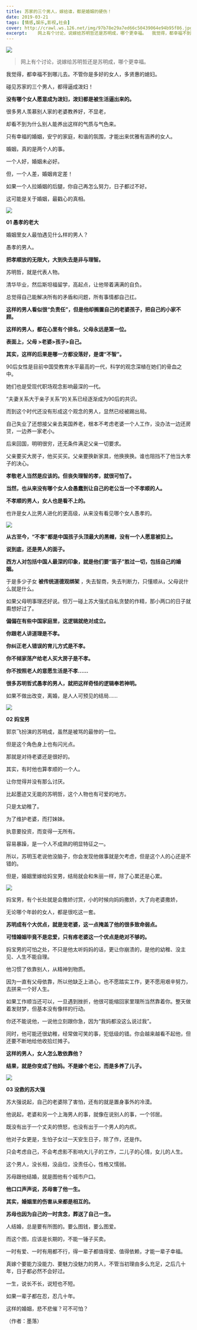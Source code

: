 ```yaml
---
title: 苏家的三个男人，嫁给谁，都是婚姻的硬伤！
date: 2019-03-21
tags: [情感,娱乐,影视,社会]
cover: http://crawl.ws.126.net/img/97b78e29a7ed66c50439064e94b95f86.jpg
excerpt:    网上有个讨论，说嫁给苏明哲还是苏明成，哪个更幸福。  我觉得，都幸福不到哪儿去。不
---
```

![](http://crawl.ws.126.net/img/97b78e29a7ed66c50439064e94b95f86.jpg)  

> 网上有个讨论，说嫁给苏明哲还是苏明成，哪个更幸福。  
>

我觉得，都幸福不到哪儿去。不管你是多好的女人，多贤惠的媳妇。

碰见苏家的三个男人，都得逼成泼妇！

**没有哪个女人愿意成为泼妇，泼妇都是被生活逼出来的。**

很多男人羡慕别人家的老婆教养好，不显老，

却看不到为什么别人能养出这样的气质与气色来。

只有幸福的婚姻，安宁的家庭，和谐的氛围，才能出来优雅有涵养的女人。

婚姻，真的是两个人的事。

一个人好，婚姻未必好。

但，一个人差，婚姻肯定差！

如果一个人拉婚姻的后腿，你自己再怎么努力，日子都过不好。

这可能是关于婚姻，最戳心的真相。

![](http://crawl.ws.126.net/img/a0f907b5fe03a4814f969282209b3994.jpg)  

**01 愚孝的老大**

婚姻里女人最怕遇见什么样的男人？

愚孝的男人。

**把孝顺放的无限大，大到失去是非与理智。**

苏明哲，就是代表人物。

清华毕业，然后斯坦福留学，高起点，让他带着满满的自负。

总觉得自己能解决所有的矛盾和问题，所有事情都自己扛。

**这样的男人看似很“负责任”，但是他却搁置自己的老婆孩子，把自己的小家不顾。**

**这样的男人，都在心里有个排名，父母永远是第一位。**

**表面上，父母 >老婆>孩子>自己。**

**其实，这样的后果是哪一方都没落好，是谓“不智”。**

90后女性是目前中国受教育水平最高的一代，科学的观念深植在她们的骨血之中。

她们也是受现代职场观念影响最深的一代。

“夫妻关系大于亲子关系”的关系已经逐渐成为90后的共识。

而到这个时代还没有形成这个观念的男人，显然已经被踢出局。

自己失业了还想接父亲去美国养老，根本不考虑老婆一个人工作，没办法一边还房贷，一边养一家老小。

后来回国，明明很穷，还无条件满足父亲一切要求。

父亲要买大房子，他买买买。父亲要换新家具，他换换换。谁也阻挡不了他当大孝子的决心。

**孝敬老人当然是应该的。但丧失理智的孝，就很可怕了。**

**当然，也从来没有哪个女人会愚蠢到让自己的老公当一个不孝顺的人。**

**不孝顺的男人，女人也是看不上的。**

也许是女人比男人进化的更高级，从来没有看见哪个女人愚孝的。

![](http://crawl.ws.126.net/img/9d5a39bf4108c5dc67196b03a486ee76.jpg)  

**从古至今，“不孝”都是中国孩子头顶最大的黑帽，没有一个人愿意被扣上。**

**说到底，还是男人的面子。**

**西方人对包括中国人最深的印象，就是他们要“面子”胜过一切，包括自己的婚姻。**

于是多少子女 **被传统道德观绑架** ，失去智商，失去判断力，只懂顺从，父母说什么就是什么。

如果父母明事理还好说。但万一碰上苏大强式自私贪婪的作精，那小两口的日子就甭想好过了。

**偏偏在有些中国家庭里，这逻辑就绝对成立。**

**你跟老人讲道理是不孝。**

**你纠正老人错误的育儿方式是不孝。**

**你不倾家荡产给老人买大房子是不孝。**

**你不按照老人的意愿生活是不孝……**

**很多苏明哲式愚孝的男人，就把这样奇怪的逻辑奉若神明。**

如果不做出改变，离婚，是人人可预见的结局......

![](http://crawl.ws.126.net/img/0ac36c2bb353b34d671ef3f65148332d.jpg)  

**02 妈宝男**

郭京飞扮演的苏明成，虽然是被骂的最惨的一位。

但是这个角色身上也有闪光点。

那就是对待老婆还是很好的。

其实，有时他也算孝顺的一个人。

让你觉得并没有那么讨厌。

比起墨迹又无能的苏明哲，这个人物也有可爱的地方。

只是太幼稚了。

为了维护老婆，而打妹妹。

执意要投资，而变得一无所有。

容易暴躁，是一个人不成熟的明显特征之一。

所以，苏明玉老说他没脑子，你会发现他做事就是欠考虑，但是这个人的心还是不错的。

但是，婚姻里嫁给妈宝男，结局就会和朱丽一样，除了心累还是心累。

![](http://crawl.ws.126.net/img/35c3a991e8ba730c7b4d27beb31b9aba.jpg)  

妈宝男，有个长处就是会撒娇讨赏，小的时候向妈妈撒娇，大了向老婆撒娇，

无论哪个年龄的女人，都是很吃这一套。

**苏明成有个大优点，就是宠老婆，这一点掩盖了他的很多致命弱点。**

**可惜婚姻毕竟不是恋爱，只有疼老婆这一个优点是绝对不够的。**

妈宝男的可怕之处，不只是他太听妈妈的话，更让你崩溃的，是他的幼稚、没主见、人生不能自理。

他习惯了依靠别人，从精神到物质。

因为一直有父母依靠，所以他缺乏上进心，也不愿踏实工作，更不愿用艰辛努力，去拼来一个好人生。

如果工作顺当还可以，一旦遇到挫折，他很可能缩回家里理所当然靠着你。整天做着发财梦，但基本没有像样的行动。

你还不能说他，一说他立刻跟你急，因为“我妈都没这么说过我”。

同时，他可能还很幼稚，经常做可笑的事，犯低级的错。你会越来越看不起他，但还要不断地给他收拾烂摊子。

**这样的男人，女人怎么敢依靠他？**

**结果，就是你变成了他妈。不是嫁个老公，而是多养了儿子。**

![](http://crawl.ws.126.net/img/8fb052d8a3f7ffffbf7485a5df972783.jpg)  

**03 没救的苏大强**

苏大强说起，自己的老婆除了害怕，还有的就是置身事外的冷漠。

他说起，老婆和另一个上海男人的事，就像在说别人的事，一个邻居。

既没有出于一个丈夫的愤怒，也没有出于一个男人的内疚。

他对子女更是，生怕子女过一天安生日子，除了作，还是作。

只会考虑自己，不会考虑影不影响大儿子的工作，二儿子的心情，女儿的人生。

这个男人，没长相，没品位，没责任心，性格又懦弱。

苏母跟他结婚，就是图他有个城市户口。

**他口口声声说，苏母害了他一生。**

**其实，婚姻里的伤害从来都是相互的。**

**苏母也因为自己的一时贪念，葬送了自己一生。**

人结婚，总是要有所图的。要么图钱，要么图爱。

而这个图，应该是长期的，不能一锤子买卖。

一时有爱、一时有用都不行，得一辈子都值得爱、值得依赖，才能一辈子幸福。

真嫁个要能力没能力、要魅力没魅力的男人，不管当初理由多么充足，之后几十年，日子都必然不会好过。

一生，说长不长，说短也不短。

如果一辈子都在忍，忍几十年。

这样的婚姻，悲不悲催？可不可怕？

（作者：墨落）

